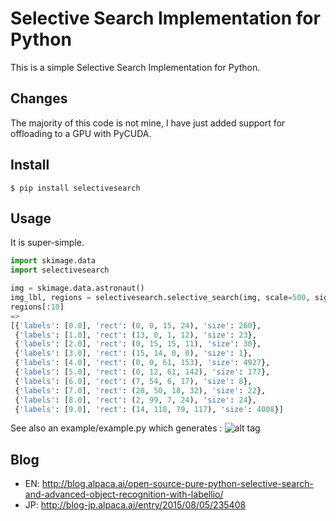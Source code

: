 # Selective Search Implementation for Python

This is a simple Selective Search Implementation for Python.

## Changes

The majority of this code is not mine, I have just added support for offloading to a GPU with PyCUDA.

## Install

```
$ pip install selectivesearch
```

## Usage

It is super-simple.

```python
import skimage.data
import selectivesearch

img = skimage.data.astronaut()
img_lbl, regions = selectivesearch.selective_search(img, scale=500, sigma=0.9, min_size=10)
regions[:10]
=>
[{'labels': [0.0], 'rect': (0, 0, 15, 24), 'size': 260},
 {'labels': [1.0], 'rect': (13, 0, 1, 12), 'size': 23},
 {'labels': [2.0], 'rect': (0, 15, 15, 11), 'size': 30},
 {'labels': [3.0], 'rect': (15, 14, 0, 0), 'size': 1},
 {'labels': [4.0], 'rect': (0, 0, 61, 153), 'size': 4927},
 {'labels': [5.0], 'rect': (0, 12, 61, 142), 'size': 177},
 {'labels': [6.0], 'rect': (7, 54, 6, 17), 'size': 8},
 {'labels': [7.0], 'rect': (28, 50, 18, 32), 'size': 22},
 {'labels': [8.0], 'rect': (2, 99, 7, 24), 'size': 24},
 {'labels': [9.0], 'rect': (14, 118, 79, 117), 'size': 4008}]
```

See also an example/example.py which generates :
![alt tag](https://github.com/AlpacaDB/selectivesearch/raw/develop/example/result.png)

## Blog
- EN: http://blog.alpaca.ai/open-source-pure-python-selective-search-and-advanced-object-recognition-with-labellio/
- JP: http://blog-jp.alpaca.ai/entry/2015/08/05/235408
